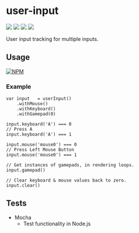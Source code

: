 # user-input

![](https://travis-ci.org/apexearth/user-input.svg)
![](http://img.shields.io/npm/v/user-input.svg?style=flat)
![](http://img.shields.io/npm/dm/user-input.svg?style=flat)
![](http://img.shields.io/npm/l/user-input.svg?style=flat)

User input tracking for multiple inputs.

## Usage

[![NPM](https://nodei.co/npm/user-input.png)](https://nodei.co/npm/user-input/)

### Example

    var input   = userInput()
        .withMouse()
        .withKeyboard()
        .withGamepad(0)
    
    input.keyboard('A') === 0
    // Press A
    input.keyboard('A') === 1
        
    input.mouse('mouse0') === 0
    // Press Left Mouse Button
    input.mouse('mouse0') === 1

    // Get instances of gamepads, in rendering loops.
    input.gamepad()
    
    // Clear keyboard & mouse values back to zero.
    input.clear()
    
## Tests

- Mocha
   - Test functionality in Node.js